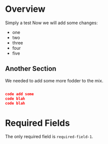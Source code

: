 # Overview	
Simply a test
Now we will add some changes:
* one
* two
* three
* four
* five
## Another Section
We needed to add some more fodder to the mix.

```json

code add some
code blah
code blah

```

# Required Fields
The only required field is `required-field-1`.

